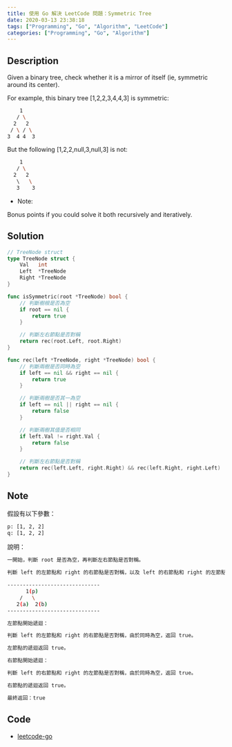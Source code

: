 ```yaml
---
title: 使用 Go 解決 LeetCode 問題：Symmetric Tree
date: 2020-03-13 23:38:18
tags: ["Programming", "Go", "Algorithm", "LeetCode"]
categories: ["Programming", "Go", "Algorithm"]
---
```


## Description

Given a binary tree, check whether it is a mirror of itself (ie, symmetric around its center).

For example, this binary tree [1,2,2,3,4,4,3] is symmetric:

```BASH
    1
   / \
  2   2
 / \ / \
3  4 4  3
```

But the following [1,2,2,null,3,null,3] is not:

```BASH
    1
   / \
  2   2
   \   \
   3    3
```

- Note:

Bonus points if you could solve it both recursively and iteratively.

## Solution

```GO
// TreeNode struct
type TreeNode struct {
	Val   int
	Left  *TreeNode
	Right *TreeNode
}

func isSymmetric(root *TreeNode) bool {
	// 判斷樹根是否為空
	if root == nil {
		return true
	}

	// 判斷左右節點是否對稱
	return rec(root.Left, root.Right)
}

func rec(left *TreeNode, right *TreeNode) bool {
	// 判斷兩樹是否同時為空
	if left == nil && right == nil {
		return true
	}

	// 判斷兩樹是否其一為空
	if left == nil || right == nil {
		return false
	}

	// 判斷兩樹其值是否相同
	if left.Val != right.Val {
		return false
	}

	// 判斷左右節點是否對稱
	return rec(left.Left, right.Right) && rec(left.Right, right.Left)
}
```

## Note

假設有以下參數：

```BASH
p: [1, 2, 2]
q: [1, 2, 2]
```

說明：

```BASH
一開始，判斷 root 是否為空，再判斷左右節點是否對稱。

判斷 left 的左節點和 right 的右節點是否對稱，以及 left 的右節點和 right 的左節點是否對稱，等待返回。

------------------------------
      1(p)
    /   \
   2(a)  2(b)
------------------------------

左節點開始遞迴：

判斷 left 的左節點和 right 的右節點是否對稱，由於同時為空，返回 true。

左節點的遞迴返回 true。

右節點開始遞迴：

判斷 left 的右節點和 right 的左節點是否對稱，由於同時為空，返回 true。

右節點的遞迴返回 true。

最終返回：true
```

## Code

- [leetcode-go](https://github.com/memochou1993/leetcode-go)
